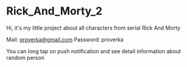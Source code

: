 # Rick_And_Morty_2

Hi, it's my little project about all characters from serial Rick And Morty

Mail: proverka@gmail.com
Password: proverka 

You can long tap on push notification and see detail information about random person 
